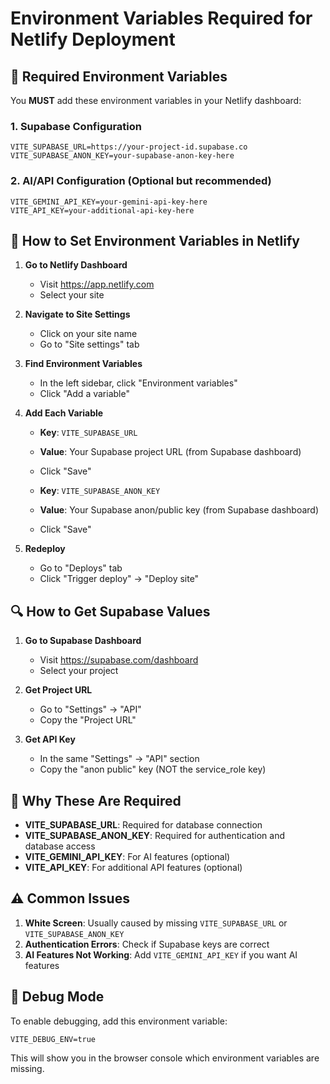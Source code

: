 # Environment Variables Required for Netlify Deployment

## 🔧 Required Environment Variables

You **MUST** add these environment variables in your Netlify dashboard:

### 1. Supabase Configuration
```
VITE_SUPABASE_URL=https://your-project-id.supabase.co
VITE_SUPABASE_ANON_KEY=your-supabase-anon-key-here
```

### 2. AI/API Configuration (Optional but recommended)
```
VITE_GEMINI_API_KEY=your-gemini-api-key-here
VITE_API_KEY=your-additional-api-key-here
```

## 📍 How to Set Environment Variables in Netlify

1. **Go to Netlify Dashboard**
   - Visit https://app.netlify.com
   - Select your site

2. **Navigate to Site Settings**
   - Click on your site name
   - Go to "Site settings" tab

3. **Find Environment Variables**
   - In the left sidebar, click "Environment variables"
   - Click "Add a variable"

4. **Add Each Variable**
   - **Key**: `VITE_SUPABASE_URL`
   - **Value**: Your Supabase project URL (from Supabase dashboard)
   - Click "Save"

   - **Key**: `VITE_SUPABASE_ANON_KEY`
   - **Value**: Your Supabase anon/public key (from Supabase dashboard)
   - Click "Save"

5. **Redeploy**
   - Go to "Deploys" tab
   - Click "Trigger deploy" → "Deploy site"

## 🔍 How to Get Supabase Values

1. **Go to Supabase Dashboard**
   - Visit https://supabase.com/dashboard
   - Select your project

2. **Get Project URL**
   - Go to "Settings" → "API"
   - Copy the "Project URL"

3. **Get API Key**
   - In the same "Settings" → "API" section
   - Copy the "anon public" key (NOT the service_role key)

## 🚨 Why These Are Required

- **VITE_SUPABASE_URL**: Required for database connection
- **VITE_SUPABASE_ANON_KEY**: Required for authentication and database access
- **VITE_GEMINI_API_KEY**: For AI features (optional)
- **VITE_API_KEY**: For additional API features (optional)

## ⚠️ Common Issues

1. **White Screen**: Usually caused by missing `VITE_SUPABASE_URL` or `VITE_SUPABASE_ANON_KEY`
2. **Authentication Errors**: Check if Supabase keys are correct
3. **AI Features Not Working**: Add `VITE_GEMINI_API_KEY` if you want AI features

## 🔧 Debug Mode

To enable debugging, add this environment variable:
```
VITE_DEBUG_ENV=true
```

This will show you in the browser console which environment variables are missing. 